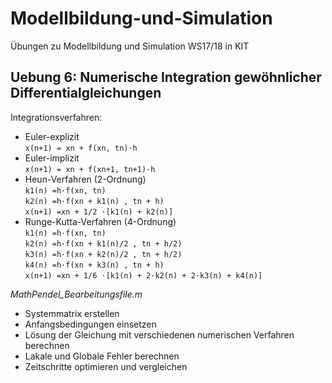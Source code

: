# Modellbildung-und-Simulation
Übungen zu Modellbildung und Simulation WS17/18 in KIT

## Uebung 6: Numerische Integration gewöhnlicher Differentialgleichungen
Integrationsverfahren:
  * Euler-explizit  
    `x(n+1) = xn + f(xn, tn)·h`
  * Euler-implizit  
    `x(n+1) = xn + f(xn+1, tn+1)·h`
  * Heun-Verfahren (2-Ordnung)  
    `k1(n) =h·f(xn, tn)`  
    `k2(n) =h·f(xn + k1(n) , tn + h)`  
    `x(n+1) =xn + 1/2 ·[k1(n) + k2(n)]`
  * Runge-Kutta-Verfahren (4-Ordnung)  
    `k1(n) =h·f(xn, tn)`  
    `k2(n) =h·f(xn + k1(n)/2 , tn + h/2)`  
    `k3(n) =h·f(xn + k2(n)/2 , tn + h/2)`  
    `k4(n) =h·f(xn + k3(n) , tn + h)`  
    `x(n+1) =xn + 1/6 ·[k1(n) + 2·k2(n) + 2·k3(n) + k4(n)]`

*MathPendel_Bearbeitungsfile.m*
 * Systemmatrix erstellen
 * Anfangsbedingungen einsetzen
 * Lösung der Gleichung mit verschiedenen numerischen Verfahren berechnen
 * Lakale und Globale Fehler berechnen
 * Zeitschritte optimieren und vergleichen
